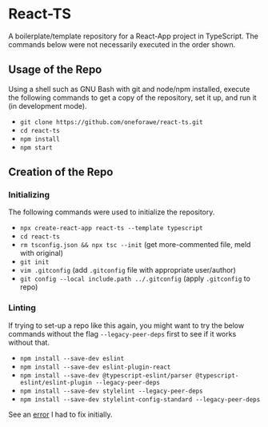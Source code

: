 # React-TS

A boilerplate/template repository for a React-App project in TypeScript. The
commands below were not necessarily executed in the order shown.

## Usage of the Repo

Using a shell such as GNU Bash with git and node/npm installed, execute the
following commands to get a copy of the repository, set it up, and run it (in
development mode).

* `git clone https://github.com/oneforawe/react-ts.git`
* `cd react-ts`
* `npm install`
* `npm start`

## Creation of the Repo

### Initializing

The following commands were used to initialize the repository.

* `npx create-react-app react-ts --template typescript`
* `cd react-ts`
* `rm tsconfig.json && npx tsc --init`  (get more-commented file, meld with original)
* `git init`
* `vim .gitconfig`  (add `.gitconfig` file with appropriate user/author)
* `git config --local include.path ../.gitconfig`  (apply `.gitconfig` to repo)

### Linting

If trying to set-up a repo like this again, you might want to try the below
commands without the flag `--legacy-peer-deps` first to see if it works without
that.

* `npm install --save-dev eslint`
* `npm install --save-dev eslint-plugin-react`
* `npm install --save-dev @typescript-eslint/parser @typescript-eslint/eslint-plugin --legacy-peer-deps`
* `npm install --save-dev stylelint --legacy-peer-deps`
* `npm install --save-dev stylelint-config-standard --legacy-peer-deps`

See an [error](./docs/Error.md) I had to fix initially.
